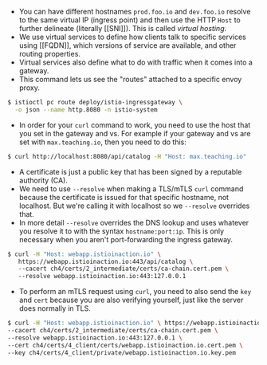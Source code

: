 - You can have different hostnames `prod.foo.io` and `dev.foo.io` resolve to the same virtual IP (ingress point) and then use the HTTP `Host` to further delineate (literally [[SNI]]). This is called _virtual hosting_.
- We use virtual services to define how clients talk to specific services using [[FQDN]], which versions of service are available, and other routing properties.
- Virtual services also define what to do with traffic when it comes into a gateway.
- This command lets us see the "routes" attached to a specific envoy proxy.

```bash
$ istioctl pc route deploy/istio-ingressgateway \
  -o json --name http.8080 -n istio-system
```
- In order for your `curl` command to work, you need to use the host that you set in the gateway and vs. For example if your gateway and vs are set with `max.teaching.io`, then you need to do this:

```bash
$ curl http://localhost:8080/api/catalog -H "Host: max.teaching.io"
```

- A certificate is just a public key that has been signed by a reputable authority (CA). 
- We need to use `--resolve` when making a TLS/mTLS `curl` command because the certificate is issued for that specific hostname, not localhost. But we're calling it with localhost so we `--resolve` overrides that.
- In more detail `--resolve` overrides the DNS lookup and uses whatever you resolve it to with the syntax `hostname:port:ip`. This is only necessary when you aren't port-forwarding the ingress gateway.

```bash
$ curl -H "Host: webapp.istioinaction.io" \ 
   https://webapp.istioinaction.io:443/api/catalog \      
   --cacert ch4/certs/2_intermediate/certs/ca-chain.cert.pem \ 
   --resolve webapp.istioinaction.io:443:127.0.0.1
```

- To perform an mTLS request using `curl`, you need to also send the `key` and `cert` because you are also verifying yourself, just like the server does normally in TLS.

```bash
$ curl -H "Host: webapp.istioinaction.io" \ https://webapp.istioinaction.io:443/api/catalog \
--cacert ch4/certs/2_intermediate/certs/ca-chain.cert.pem \
--resolve webapp.istioinaction.io:443:127.0.0.1 \
--cert ch4/certs/4_client/certs/webapp.istioinaction.io.cert.pem \ 
--key ch4/certs/4_client/private/webapp.istioinaction.io.key.pem
```